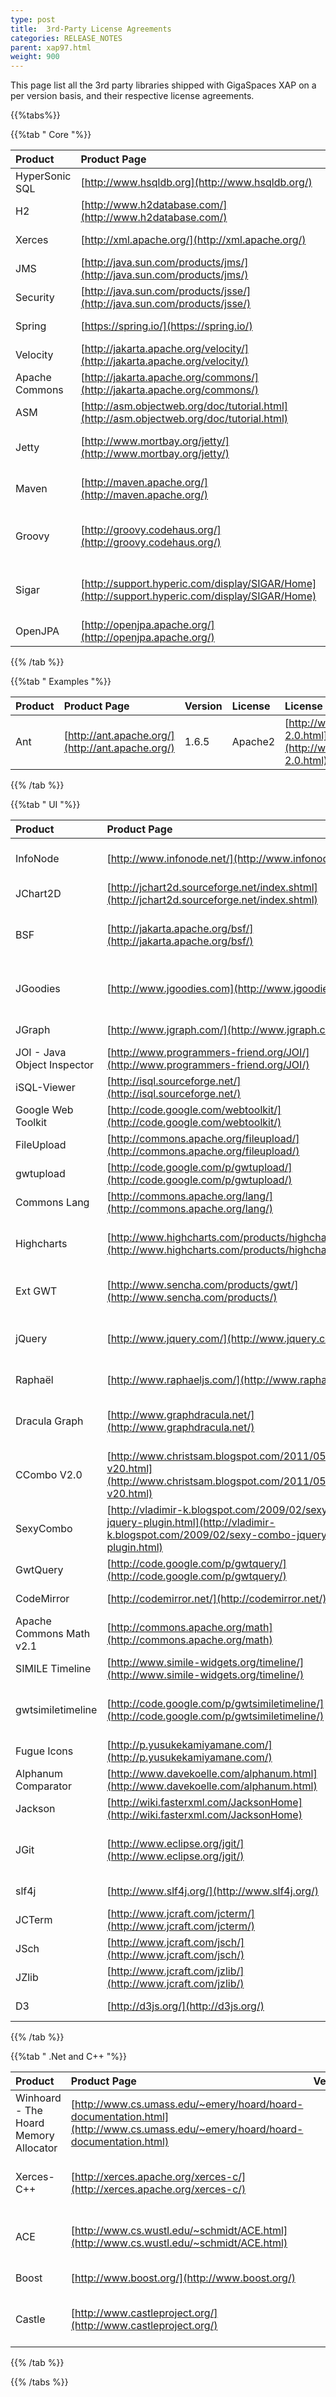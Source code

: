 ```yaml
---
type: post
title:  3rd-Party License Agreements 
categories: RELEASE_NOTES
parent: xap97.html
weight: 900
---
```


This page list all the 3rd party libraries shipped with GigaSpaces XAP on a per version basis, and their respective license agreements.


{{%tabs%}}

{{%tab "  Core "%}}


| Product | Product Page | Version | License | License Page | Required | Component |
|:--------|:-------------|:--------|:--------|:-------------|:---------|:----------|
| HyperSonic SQL | [http://www.hsqldb.org](http://www.hsqldb.org/) | 1.8.0 | Hypersonic SQL | [http://www.hsqldb.org/web/hsqlLicense.html](http://www.hsqldb.org/web/hsqlLicense.html) | No | Persistency |
| H2 | [http://www.h2database.com/](http://www.h2database.com/) | 1.2 | H2 | [http://www.h2database.com/html/license.html](http://www.h2database.com/html/license.html) | No | Persistency |
| Xerces | [http://xml.apache.org/](http://xml.apache.org/) | 2.9.0 | Apache2 | [http://www.apache.org/licenses/LICENSE-2.0.html](http://www.apache.org/licenses/LICENSE-2.0.html) | No | Core Cluster |
| JMS | [http://java.sun.com/products/jms/](http://java.sun.com/products/jms/) | 1.1 | Sun | [http://www.opensource.org/licenses/sunpublic.php](http://www.opensource.org/licenses/sunpublic.php) | No | JMS |
| Security | [http://java.sun.com/products/jsse/](http://java.sun.com/products/jsse/) |1.6 | Sun | [http://www.opensource.org/licenses/sunpublic.php](http://www.opensource.org/licenses/sunpublic.php) | Yes | Core |
| Spring | [https://spring.io/](https://spring.io/) | 3.2.4 | Apache2 | [http://www.apache.org/licenses/LICENSE-2.0.html](http://www.apache.org/licenses/LICENSE-2.0.html) | Yes | Core |
| Velocity | [http://jakarta.apache.org/velocity/](http://jakarta.apache.org/velocity/) | 1.5 | Apache2 | [http://www.apache.org/licenses/LICENSE-2.0.html](http://www.apache.org/licenses/LICENSE-2.0.html) | No | Utilities |
| Apache Commons | [http://jakarta.apache.org/commons/](http://jakarta.apache.org/commons/) | 1.x-2.x | Apache2 | [http://www.apache.org/licenses/LICENSE-2.0.html](http://www.apache.org/licenses/LICENSE-2.0.html) | Yes | OpenSpaces |
| ASM | [http://asm.objectweb.org/doc/tutorial.html](http://asm.objectweb.org/doc/tutorial.html) | 2.2.3 | INRIA | [http://asm.objectweb.org/license.html](http://asm.objectweb.org/license.html) | No | Core |
| Jetty | [http://www.mortbay.org/jetty/](http://www.mortbay.org/jetty/) | 8.1.8 | Apache2 | [http://www.eclipse.org/jetty/licenses.php](http://www.eclipse.org/jetty/licenses.php) | No | Web Container Support |
| Maven | [http://maven.apache.org/](http://maven.apache.org/) | 3.0.2| Apache2 | [https://www.apache.org/licenses/](https://www.apache.org/licenses/) | No | OpenSpaces Maven Integration |
| Groovy | [http://groovy.codehaus.org/](http://groovy.codehaus.org/) | 1.8.6 | Apache2 | [http://svn.codehaus.org/groovy/trunk/groovy/groovy-core/LICENSE.txt](http://svn.codehaus.org/groovy/trunk/groovy/groovy-core/LICENSE.txt) | No | Dynamic Scripting Support |
| Sigar | [http://support.hyperic.com/display/SIGAR/Home](http://support.hyperic.com/display/SIGAR/Home) | 1.6.5 | Apache2 | [http://support.hyperic.com/display/SIGAR/Home#Home-license](http://support.hyperic.com/display/SIGAR/Home#Home-license) | No | Enhanced OS statistics |
| OpenJPA | [http://openjpa.apache.org/](http://openjpa.apache.org/) | 2.0.1 | Apache2 | [http://openjpa.apache.org/license.html](http://openjpa.apache.org/license.html) | No | Persistency |

{{% /tab %}}

{{%tab "  Examples "%}}


| Product | Product Page | Version | License | License Page | Required | Component |
|:--------|:-------------|:--------|:--------|:-------------|:---------|:----------|
| Ant | [http://ant.apache.org/](http://ant.apache.org/) | 1.6.5 | Apache2 | [http://www.apache.org/licenses/LICENSE-2.0.html](http://www.apache.org/licenses/LICENSE-2.0.html) | No | Examples |

{{% /tab %}}

{{%tab "  UI "%}}


| Product | Product Page | Version | License | License Page | Required | Component |
|:--------|:-------------|:--------|:--------|:-------------|:---------|:----------|
| InfoNode | [http://www.infonode.net/](http://www.infonode.net/) | 1.6.1 | InfoNode Software License | [http://www.infonode.net/index.html?idwlicense](http://www.infonode.net/index.html?idwlicense) | Yes | GUI |
| JChart2D | [http://jchart2d.sourceforge.net/index.shtml](http://jchart2d.sourceforge.net/index.shtml) | 3.1.0 | LGPL | [http://www.gnu.org/copyleft/lesser.txt](http://www.gnu.org/copyleft/lesser.txt) | Yes | GUI |
| BSF | [http://jakarta.apache.org/bsf/](http://jakarta.apache.org/bsf/) | 2.2 | Apache2 | [http://www.apache.org/licenses/LICENSE-2.0.html](http://www.apache.org/licenses/LICENSE-2.0.html) | Yes | GUI |
| JGoodies | [http://www.jgoodies.com](http://www.jgoodies.com/) | 2.3.1 | BSD | [http://www.opensource.org/licenses/bsd-license.html](http://www.opensource.org/licenses/bsd-license.html) | Yes | GUI |
| JGraph | [http://www.jgraph.com/](http://www.jgraph.com/) | 5.11.0.1 | BSD | [http://www.jgraph.com/license.html](http://www.jgraph.com/license.html) | Yes | GUI |
| JOI - Java Object Inspector | [http://www.programmers-friend.org/JOI/](http://www.programmers-friend.org/JOI/) | 3.5.2 | CPL | [http://www.programmers-friend.org/cpl-v10.html](http://www.programmers-friend.org/cpl-v10.html) | Yes | GUI |
| iSQL-Viewer | [http://isql.sourceforge.net/](http://isql.sourceforge.net/) | 3.0.0 | MPL 1.1 | [http://www.mozilla.org/MPL/](http://www.mozilla.org/MPL/) | Yes | GUI |
| Google Web Toolkit | [http://code.google.com/webtoolkit/](http://code.google.com/webtoolkit/) | 2.4.0 | Apache2 | [http://code.google.com/webtoolkit/terms.html](http://code.google.com/webtoolkit/terms.html) | Yes | Web based dashboard |
| FileUpload | [http://commons.apache.org/fileupload/](http://commons.apache.org/fileupload/) | 1.2.2 | Apache2 | [http://commons.apache.org/fileupload/license.html](http://www.apache.org/licenses/) | Yes | Web based dashboard |
| gwtupload | [http://code.google.com/p/gwtupload/](http://code.google.com/p/gwtupload/) | 0.6.3 | Apache2 | [http://www.apache.org/licenses/LICENSE-2.0](http://www.apache.org/licenses/LICENSE-2.0) | Yes | Web based dashboard |
| Commons Lang | [http://commons.apache.org/lang/](http://commons.apache.org/lang/) | 2.6 | Apache2 | [http://commons.apache.org/lang/license.html](http://www.apache.org/licenses/) | Yes | Web based dashboard |
| Highcharts | [http://www.highcharts.com/products/highcharts](http://www.highcharts.com/products/highcharts) | 2.1.9 | Commercial | [http://highsoft.com/legal/Highslide-Software-License-1-3.pdf](http://highsoft.com/legal/Highslide-Software-License-1-3.pdf) | Yes | Web based dashboard |
| Ext GWT | [http://www.sencha.com/products/gwt/](http://www.sencha.com/products/) | 2.2.5 | Commercial | [http://www.sencha.com/legal/sencha-commercial-software-license-agreement/](http://www.sencha.com/products/extjs/license/) | Yes | Web based dashboard |
| jQuery | [http://www.jquery.com/](http://www.jquery.com/) | 1.8.1 | MIT | [https://github.com/jquery/jquery/blob/master/MIT-LICENSE.txt](https://github.com/jquery/jquery/blob/master/MIT-LICENSE.txt) | Yes | Web based dashboard |
| Raphaël| [http://www.raphaeljs.com/](http://www.raphaeljs.com/) | 2.1.0 | MIT | [http://raphaeljs.com/license.html](http://raphaeljs.com/license.html) | Yes | Web based dashboard |
| Dracula Graph | [http://www.graphdracula.net/](http://www.graphdracula.net/) | 0.0.3 | MIT | [http://www.opensource.org/licenses/mit-license.php](http://www.opensource.org/licenses/mit-license.php) | Yes | Web based dashboard |
| CCombo V2.0 | [http://www.christsam.blogspot.com/2011/05/ccombo-v20.html](http://www.christsam.blogspot.com/2011/05/ccombo-v20.html) | 2.0 | MIT | [http://www.opensource.org/licenses/mit-license.php](http://www.opensource.org/licenses/mit-license.php) | Yes | Web based dashboard |
| SexyCombo | [http://vladimir-k.blogspot.com/2009/02/sexy-combo-jquery-plugin.html](http://vladimir-k.blogspot.com/2009/02/sexy-combo-jquery-plugin.html) | 2.1.3 | MIT | [http://www.opensource.org/licenses/mit-license.php](http://www.opensource.org/licenses/mit-license.php) | Yes | Web based dashboard |
| GwtQuery | [http://code.google.com/p/gwtquery/](http://code.google.com/p/gwtquery/) | 1.1.0 | Apache2 | [http://www.apache.org/licenses/LICENSE-2.0](http://www.apache.org/licenses/LICENSE-2.0) | Yes | Web based dashboard |
| CodeMirror | [http://codemirror.net/](http://codemirror.net/) | 2.3.4 | MIT | [http://codemirror.net/LICENSE](http://codemirror.net/LICENSE) | Yes | Web based dashboard |
| Apache Commons Math v2.1 | [http://commons.apache.org/math](http://commons.apache.org/math) | 2.1 | Apache2 | [http://www.apache.org/licenses/LICENSE-2.0](http://www.apache.org/licenses/LICENSE-2.0) | Yes | Web based dashboard |
| SIMILE Timeline | [http://www.simile-widgets.org/timeline/](http://www.simile-widgets.org/timeline/) | 2.2.1 | BSD | [http://simile.mit.edu/license.html](http://simile.mit.edu/license.html) | Yes | Web based dashboard |
| gwtsimiletimeline | [http://code.google.com/p/gwtsimiletimeline/](http://code.google.com/p/gwtsimiletimeline/) | 1.5.1 | Apache2 | [http://www.apache.org/licenses/LICENSE-2.0.html](http://www.apache.org/licenses/LICENSE-2.0.html) | Yes | Web based dashboard |
| Fugue Icons | [http://p.yusukekamiyamane.com/](http://p.yusukekamiyamane.com/) | 3.5.6 | Creative Commons | [http://p.yusukekamiyamane.com/](http://p.yusukekamiyamane.com/) | Yes | Web based dashboard |
| Alphanum Comparator | [http://www.davekoelle.com/alphanum.html](http://www.davekoelle.com/alphanum.html) | | LGPL | [http://www.gnu.org/licenses/lgpl.html](http://www.gnu.org/licenses/lgpl.html) | Yes | Web based dashboard |
| Jackson | [http://wiki.fasterxml.com/JacksonHome](http://wiki.fasterxml.com/JacksonHome) | 1.9.9 | LGPL | [http://www.gnu.org/licenses/lgpl.html](http://www.gnu.org/licenses/lgpl.html) | Yes | Web based dashboard |
| JGit | [http://www.eclipse.org/jgit/](http://www.eclipse.org/jgit/) | 2.2.0 | EDL | [http://www.eclipse.org/org/documents/edl-v10.php](http://www.eclipse.org/org/documents/edl-v10.php) | Yes | Web based dashboard |
| slf4j | [http://www.slf4j.org/](http://www.slf4j.org/) | 1.7.2 | MIT | [http://www.slf4j.org/license.html](http://www.slf4j.org/license.html) | No | Web based dashboard |
| JCTerm | [http://www.jcraft.com/jcterm/](http://www.jcraft.com/jcterm/) | 0.0.11 | GNU LGPL | [http://www.gnu.org/licenses/lgpl.html](http://www.gnu.org/licenses/lgpl.html) | Yes | Web based dashboard |
| JSch | [http://www.jcraft.com/jsch/](http://www.jcraft.com/jsch/) | 0.1.48 | BSD | [http://www.jcraft.com/jsch/LICENSE.txt](http://www.jcraft.com/jsch/LICENSE.txt) | Yes | Web based dashboard |
| JZlib | [http://www.jcraft.com/jzlib/](http://www.jcraft.com/jzlib/) | 1.1.1 | BSD | [http://www.jcraft.com/jsch/LICENSE.txt](http://www.jcraft.com/jsch/LICENSE.txt) | Yes | Web based dashboard |
| D3 | [http://d3js.org/](http://d3js.org/) | 3.2.7 | BSD | [http://opensource.org/licenses/BSD-3-Clause](http://opensource.org/licenses/BSD-3-Clause) | Yes | Web based dashboard |

{{% /tab %}}

{{%tab "  .Net and C++ "%}}


| Product | Product Page | Version | License | License Page | Required | Component |
|:--------|:-------------|:--------|:--------|:-------------|:---------|:----------|
| Winhoard - The Hoard Memory Allocator | [http://www.cs.umass.edu/~emery/hoard/hoard-documentation.html](http://www.cs.umass.edu/~emery/hoard/hoard-documentation.html) | | Commercial | [http://www.otc.utexas.edu](http://www.otc.utexas.edu) | Yes | C++ |
| Xerces-C++ | [http://xerces.apache.org/xerces-c/](http://xerces.apache.org/xerces-c/) | | Apache2 | [http://www.apache.org/licenses/LICENSE-2.0.html](http://www.apache.org/licenses/LICENSE-2.0.html) | Yes | C++ |
| ACE | [http://www.cs.wustl.edu/~schmidt/ACE.html](http://www.cs.wustl.edu/~schmidt/ACE.html) | | ACE | [http://www.cs.wustl.edu/~schmidt/ACE-copying.html](http://www.cs.wustl.edu/~schmidt/ACE-copying.html) | Yes | C++ |
| Boost | [http://www.boost.org/](http://www.boost.org/) | | Boost | [http://www.boost.org/more/license_info.html](http://www.boost.org/more/license_info.html) | Yes | C++ |
| Castle | [http://www.castleproject.org/](http://www.castleproject.org/) | | Apache2 | [http://www.apache.org/licenses/LICENSE-2.0.html](http://www.apache.org/licenses/LICENSE-2.0.html) | Yes | .NET Space based remoting |

{{% /tab %}}

{{% /tabs %}}


